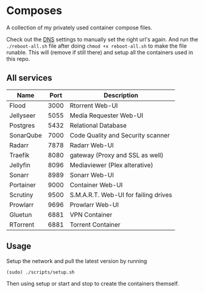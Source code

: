 # Composes

A collection of my privately used container compose files.

Check out the [DNS](DNS.md) settings to manually set the right url's again.
And run the `./reboot-all.sh` file after doing `chmod +x reboot-all.sh` to make the file runable.
This will (remove if still there) and setup all the containers used in this repo.

## All services

| Name      | Port | Description                          |
| --------- | ---- | ------------------------------------ |
| Flood     | 3000 | Rtorrent Web-UI                      |
| Jellyseer | 5055 | Media Requester Web-UI               |
| Postgres  | 5432 | Relational Database                  |
| SonarQube | 7000 | Code Quality and Security scanner    |
| Radarr    | 7878 | Radarr Web-UI                        |
| Traefik   | 8080 | gateway (Proxy and SSL as well)      |
| Jellyfin  | 8096 | Mediaviewer (Plex alterative)        |
| Sonarr    | 8989 | Sonarr Web-UI                        |
| Portainer | 9000 | Container Web-UI                     |
| Scrutiny  | 9500 | S.M.A.R.T. Web-UI for failing drives |
| Prowlarr  | 9696 | Prowlarr Web-UI                      |
| Gluetun   | 6881 | VPN Container                        |
| RTorrent  | 6881 | Torrent Container                    |

## Usage

Setup the network and pull the latest version by running 

```
(sudo) ./scripts/setup.sh
```

Then using setup or start and stop to create the containers themself.